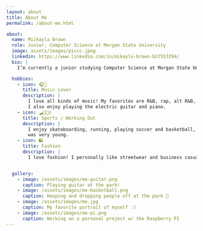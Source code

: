 ```yaml
---
layout: about
title: About Me
permalink: /about-me.html

about:
  name: Miikayla Brown
  role: Junior, Computer Science at Morgan State University
  image: assets/images/piccc.jpeg
  linkedin: https://www.linkedin.com/in/mikayla-brown-b27553294/
  bio: |
    I’m currently a junior studying Computer Science at Morgan State University in Baltimore, Maryland. I expect to graduate in 2027.

  hobbies:
    - icon: 🎧🎼
      title: Music Lover
      description: |
        I love all kinds of music! My favorites are R&B, rap, alt R&B, and indie. My favorite artist of all time is Frank Ocean! 
        I also enjoy playing the electric guitar and piano.
    - icon: 🛹🏋🏽‍♀️
      title: Sports / Working Out
      description: |
        I enjoy skateboarding, running, playing soccer and basketball, and going to the gym. I've been playing sports and skateboarding since I 
        was very young.
    - icon: 🛍️
      title: Fashion
      description: |
        I love fashion! I personally like streetwear and business casual styles.


  gallery:
    - image: /assets/images/me-guitar.png
      caption: Playing guitar at the park!
    - image: /assets/images/me-basketball.png
      caption: Hooping and dropping people off at the park 🏀
    - image: /assets/images/me.jpg
      caption: My favorite portrait of myself :)
    - image: /assets/images/me-pi.png
      caption: Working on a personal project w/ the Raspberry PI
---
```

